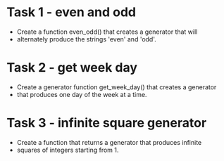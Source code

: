 # Task 1 - even and odd

- Create a function even_odd() that creates a generator that will 
- alternately produce the strings 'even' and 'odd'.

# Task 2 - get week day

- Create a generator function get_week_day() that creates a generator
- that produces one day of the week at a time.

# Task 3 - infinite square generator

- Create a function that returns a generator that produces infinite
- squares of integers starting from 1.